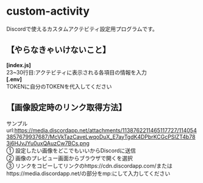 # custom-activity
Discordで使えるカスタムアクテビティ設定用プログラムです。

## 【やらなきゃいけないこと】
**[index.js]**<br>
23~30行目:アクテビティに表示される各項目の情報を入力<br>
**[.env]**<br>
TOKENに自分のTOKENを代入してください

## 【画像設定時のリンク取得方法】
サンプルurl:https://media.discordapp.net/attachments/1138762211465117727/1140543857679937687/McVkTazCaveLwqoDuX_E7ayTgdK4DPbrKCGcPSIZT4b783j6HJvJYu0uxQAuzCw7BCs.png<br>
① 設定したい画像をどこでもいいからDiscordに送信<br>
② 画像のプレビュー画面からブラウザで開くを選択<br>
③ リンクをコピーしてリンクのhttps://cdn.discordapp.com/またはhttps://media.discordapp.net/の部分をmp:にして入力してください<br>
